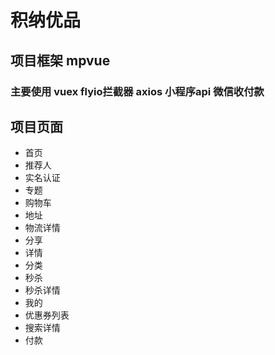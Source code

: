 # 积纳优品
## 项目框架 mpvue 
### 主要使用 vuex flyio拦截器 axios 小程序api  微信收付款
## 项目页面
- 首页
- 推荐人
- 实名认证
- 专题
- 购物车
- 地址
- 物流详情
- 分享
- 详情
- 分类
- 秒杀
- 秒杀详情
- 我的
- 优惠券列表
- 搜索详情
- 付款
